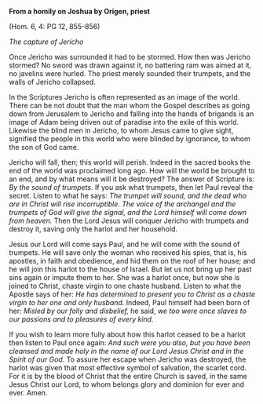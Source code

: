

**From a homily on Joshua by Origen, priest**

(Hom. 6, 4: PG 12, 855-856)

_The capture of Jericho_

Once Jericho was surrounded it had to be stormed. How then was Jericho stormed? No sword was drawn against it, no battering ram was aimed at it, no javelins were hurled. The priest merely sounded their trumpets, and the walls of Jericho collapsed.

In the Scriptures Jericho is often represented as an image of the world. There can be not doubt that the man whom the Gospel describes as going down from Jerusalem to Jericho and falling into the hands of brigands is an image of Adam being driven out of paradise into the exile of this world. Likewise the blind men in Jericho, to whom Jesus came to give sight, signified the people in this world who were blinded by ignorance, to whom the son of God came.

Jericho will fall, then; this world will perish. Indeed in the sacred books the end of the world was proclaimed long ago. How will the world be brought to an end, and by what means will it be destroyed? The answer of Scripture is: _By the sound of trumpets._ If you ask what trumpets, then let Paul reveal the secret. Listen to what he says: _The trumpet will sound, and the dead who are in Christ will rise incorruptible. The voice of the archangel and the trumpets of God will give the signal, and the Lord himself will come down from heaven._ Then the Lord Jesus will conquer Jericho with trumpets and destroy it, saving only the harlot and her household.

Jesus our Lord will come says Paul, and he will come with the sound of trumpets. He will save only the woman who received his spies, that is, his apostles, in faith and obedience, and hid them on the roof of her house; and he will join this harlot to the house of Israel. But let us not bring up her past sins again or impute them to her. She was a harlot once, but now she is joined to Christ, chaste virgin to one chaste husband. Listen to what the Apostle says of her: _He has determined to present you to Christ as a chaste virgin to her one and only husband._ Indeed, Paul himself had been born of her: _Misled by our folly and disbelief,_ he said, _we too were once slaves to our passions and to pleasures of every kind._

If you wish to learn more fully about how this harlot ceased to be a harlot then listen to Paul once again: _And such were you also, but you have been cleansed and made holy in the name of our Lord Jesus Christ and in the Spirit of our God._ To assure her escape when Jericho was destroyed, the harlot was given that most effective symbol of salvation, the scarlet cord. For it is by the blood of Christ that the entire Church is saved, in the same Jesus Christ our Lord, to whom belongs glory and dominion for ever and ever. Amen.

